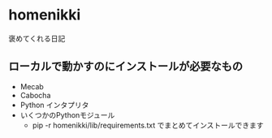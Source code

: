 # homenikki
褒めてくれる日記

## ローカルで動かすのにインストールが必要なもの
* Mecab
* Cabocha
* Python インタプリタ
* いくつかのPythonモジュール
  * pip -r homenikki/lib/requirements.txt でまとめてインストールできます
